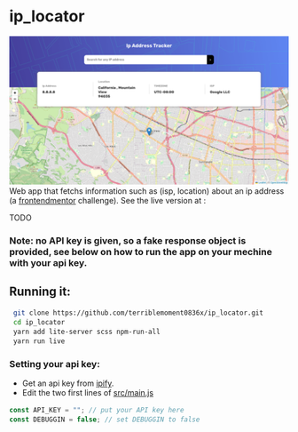 # ip_locator
![Preview](https://github.com/terriblemoment0836x/ip_locator/raw/main/preview/sc1.png)
Web app that fetchs information such as (isp, location) about an ip address (a [frontendmentor](www.frontendmentor.io) challenge).
See the live version at :

TODO

### Note: no API key is given, so a fake response object is provided, see below on how to run the app on your mechine with your api key.

## Running it:
```bash 
 git clone https://github.com/terriblemoment0836x/ip_locator.git
 cd ip_locator
 yarn add lite-server scss npm-run-all
 yarn run live
```

### Setting your api key:
- Get an api key from [ipify](https://ipify.org).
- Edit the two first lines of [src/main.js](https://github.com/terriblemoment0836x/ip_locator/blob/main/src/main.js)
 ```javascript
const API_KEY = ""; // put your API key here
const DEBUGGIN = false; // set DEBUGGIN to false
```

